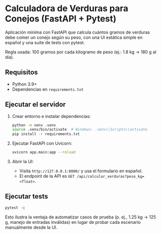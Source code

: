 # Calculadora de Verduras para Conejos (FastAPI + Pytest)

Aplicación mínima con FastAPI que calcula cuántos gramos de verduras debe comer un conejo según su peso, con una UI estática simple en español y una suite de tests con pytest.

Regla usada: 100 gramos por cada kilogramo de peso (ej.: 1.8 kg → 180 g al día).

## Requisitos

- Python 3.9+
- Dependencias en `requirements.txt`

## Ejecutar el servidor

1. Crear entorno e instalar dependencias:

   ```bash
   python -m venv .venv
   source .venv/bin/activate  # Windows: .venv\\Scripts\\activate
   pip install -r requirements.txt
   ```

2. Ejecutar FastAPI con Uvicorn:

   ```bash
   uvicorn app.main:app --reload
   ```

3. Abrir la UI:

   - Visita `http://127.0.0.1:8000/` y usa el formulario en español.
   - El endpoint de la API es `GET /api/calcular_verduras?peso_kg=<float>`.

## Ejecutar tests

```bash
pytest -q
```

Esto ilustra la ventaja de automatizar casos de prueba (p. ej., 1.25 kg → 125 g, manejo de entradas inválidas) en lugar de probar cada escenario manualmente desde la UI.

